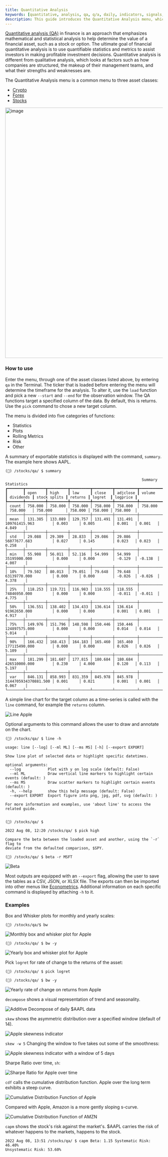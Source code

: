 ```yaml
---
title: Quantitative Analysis
keywords: [quantitative, analysis, qa, q/a, daily, indicators, signals, average, summary, normality, line, hist, cdf, bw, acf, qqplot, rolling, spread, quantile, skew, kurtosis, var, es, sh, so, om, raw, decompose, cusum, capm, beta, histogram, auto-correlation, value, median, crypto, forex, fx, cryptocurrency, stocks, examples, how to]
description: This guide introduces the Quantitative Analysis menu, which is common across many sections of the OpenBB Terminal, briefly describes the features, and provides examples in context.
---
```


<a href = "https://www.investopedia.com/terms/q/quantitativeanalysis.asp" target="_blank" rel="noreferrer noopener">Quantitative analysis (QA)</a> in finance is an approach that emphasizes mathematical and statistical analysis to help determine the value of a financial asset, such as a stock or option. The ultimate goal of financial quantitative analysis is to use quantifiable statistics and metrics to assist investors in making profitable investment decisions. Quantitative analysis is different from qualitative analysis, which looks at factors such as how companies are structured, the makeup of their management teams, and what their strengths and weaknesses are.

The Quantitative Analysis menu is a common menu to three asset classes:

- <a href = "/terminal/usage/intros/crypto/" target="_blank" rel="noreferrer noopener">Crypto</a>
- <a href = "/terminal/usage/intros/forex/" target= "_blank"  rel="noreferrer noopener">Forex</a>
- <a href = "/terminal/usage/intros/stocks/" target = "_blank"  rel="noreferrer noopener">Stocks</a>

<img width="800" alt="image" src="https://user-images.githubusercontent.com/46355364/218976291-b31cf033-636d-4534-8327-062b8d573263.png"></img>

### How to use

Enter the menu, through one of the asset classes listed above, by entering `qa` in the Terminal. The ticker that is loaded before entering the menu will determine the timeframe for the analysis. To alter it, use the `load` function and pick a new `--start` and `--end` for the observation window. The QA functions target a specified column of the data. By default, this is returns. Use the `pick` command to chose a new target column.

The menu is divided into five categories of functions:

- Statistics
- Plots
- Rolling Metrics
- Risk
- Other

A summary of exportable statistics is displayed with the command, `summary`. The example here shows AAPL.

```
(🦋) /stocks/qa/ $ summary

                                                             Summary Statistics
┏━━━━━━━┳━━━━━━━━━┳━━━━━━━━━┳━━━━━━━━━┳━━━━━━━━━┳━━━━━━━━━━┳━━━━━━━━━━━━━━━━━━━━━━┳━━━━━━━━━━━┳━━━━━━━━━━━━━━┳━━━━━━━━━┳━━━━━━━━━┳━━━━━━━━━━┓
┃       ┃ open    ┃ high    ┃ low     ┃ close   ┃ adjclose ┃ volume               ┃ dividends ┃ stock splits ┃ returns ┃ logret  ┃ logprice ┃
┡━━━━━━━╇━━━━━━━━━╇━━━━━━━━━╇━━━━━━━━━╇━━━━━━━━━╇━━━━━━━━━━╇━━━━━━━━━━━━━━━━━━━━━━╇━━━━━━━━━━━╇━━━━━━━━━━━━━━╇━━━━━━━━━╇━━━━━━━━━╇━━━━━━━━━━┩
│ count │ 758.000 │ 758.000 │ 758.000 │ 758.000 │ 758.000  │ 758.000              │ 758.000   │ 758.000      │ 758.000 │ 758.000 │ 758.000  │
├───────┼─────────┼─────────┼─────────┼─────────┼──────────┼──────────────────────┼───────────┼──────────────┼─────────┼─────────┼──────────┤
│ mean  │ 131.385 │ 133.089 │ 129.757 │ 131.491 │ 131.491  │ 109761415.963        │ 0.003     │ 0.005        │ 0.001   │ 0.001   │ 4.849    │
├───────┼─────────┼─────────┼─────────┼─────────┼──────────┼──────────────────────┼───────────┼──────────────┼─────────┼─────────┼──────────┤
│ std   │ 29.088  │ 29.309  │ 28.833  │ 29.086  │ 29.086   │ 56077677.683         │ 0.027     │ 0.145        │ 0.023   │ 0.023   │ 0.258    │
├───────┼─────────┼─────────┼─────────┼─────────┼──────────┼──────────────────────┼───────────┼──────────────┼─────────┼─────────┼──────────┤
│ min   │ 55.908  │ 56.011  │ 52.116  │ 54.999  │ 54.999   │ 35195900.000         │ 0.000     │ 0.000        │ -0.129  │ -0.138  │ 4.007    │
├───────┼─────────┼─────────┼─────────┼─────────┼──────────┼──────────────────────┼───────────┼──────────────┼─────────┼─────────┼──────────┤
│ 10%   │ 79.502  │ 80.013  │ 79.051  │ 79.648  │ 79.648   │ 63139770.000         │ 0.000     │ 0.000        │ -0.026  │ -0.026  │ 4.378    │
├───────┼─────────┼─────────┼─────────┼─────────┼──────────┼──────────────────────┼───────────┼──────────────┼─────────┼─────────┼──────────┤
│ 25%   │ 118.253 │ 119.721 │ 116.983 │ 118.555 │ 118.555  │ 74846950.000         │ 0.000     │ 0.000        │ -0.011  │ -0.011  │ 4.775    │
├───────┼─────────┼─────────┼─────────┼─────────┼──────────┼──────────────────────┼───────────┼──────────────┼─────────┼─────────┼──────────┤
│ 50%   │ 136.551 │ 138.402 │ 134.433 │ 136.614 │ 136.614  │ 91962650.000         │ 0.000     │ 0.000        │ 0.001   │ 0.001   │ 4.917    │
├───────┼─────────┼─────────┼─────────┼─────────┼──────────┼──────────────────────┼───────────┼──────────────┼─────────┼─────────┼──────────┤
│ 75%   │ 149.976 │ 151.796 │ 148.598 │ 150.446 │ 150.446  │ 124897575.000        │ 0.000     │ 0.000        │ 0.014   │ 0.014   │ 5.014    │
├───────┼─────────┼─────────┼─────────┼─────────┼──────────┼──────────────────────┼───────────┼──────────────┼─────────┼─────────┼──────────┤
│ 90%   │ 166.432 │ 168.413 │ 164.183 │ 165.460 │ 165.460  │ 177115490.000        │ 0.000     │ 0.000        │ 0.026   │ 0.026   │ 5.109    │
├───────┼─────────┼─────────┼─────────┼─────────┼──────────┼──────────────────────┼───────────┼──────────────┼─────────┼─────────┼──────────┤
│ max   │ 181.299 │ 181.607 │ 177.815 │ 180.684 │ 180.684  │ 426510000.000        │ 0.230     │ 4.000        │ 0.120   │ 0.113   │ 5.197    │
├───────┼─────────┼─────────┼─────────┼─────────┼──────────┼──────────────────────┼───────────┼──────────────┼─────────┼─────────┼──────────┤
│ var   │ 846.131 │ 858.993 │ 831.359 │ 845.978 │ 845.978  │ 3144705934370881.500 │ 0.001     │ 0.021        │ 0.001   │ 0.001   │ 0.067    │
└───────┴─────────┴─────────┴─────────┴─────────┴──────────┴──────────────────────┴───────────┴──────────────┴─────────┴─────────┴──────────┘
```

A simple line chart for the target column as a time-series is called with the `line` command, for example the `returns` column.

![Line Apple](https://user-images.githubusercontent.com/46355364/218976712-2d9c14ce-c89f-484d-81ca-a8f5d1ef6d7b.png)

Optional arguments to this command allows the user to draw and annotate on the chart.

```
(🦋) /stocks/qa/ $ line -h

usage: line [--log] [--ml ML] [--ms MS] [-h] [--export EXPORT]

Show line plot of selected data or highlight specific datetimes.

optional arguments:
  --log            Plot with y on log scale (default: False)
  --ml ML          Draw vertical line markers to highlight certain events (default: )
  --ms MS          Draw scatter markers to highlight certain events (default: )
  -h, --help       show this help message (default: False)
  --export EXPORT  Export figure into png, jpg, pdf, svg (default: )

For more information and examples, use 'about line' to access the related guide.


(🦋) /stocks/qa/ $

2022 Aug 08, 12:20 /stocks/qa/ $ pick high

Compare the beta between the loaded asset and another, using the `-r` flag to
deviate from the defaulted comparison, $SPY.

(🦋) /stocks/qa/ $ beta -r MSFT
```

![Beta](https://user-images.githubusercontent.com/46355364/218977134-52b00eec-a7f5-4dc9-ba62-343d0b546d30.png)

Most outputs are equipped with an `--export` flag, allowing the user to save the tables as a CSV, JSON, or XLSX file. The exports can then be imported into other menus like <a href="/terminal/usage/intros/econometrics/" target="_blank" rel="noreferrer noopener"> Econometrics</a>. Additional information on each specific command is displayed by attaching `-h` to it.

### Examples

Box and Whisker plots for monthly and yearly scales:

```
(🦋) /stocks/qa/$ bw
```

![Monthly box and whisker plot for Apple](https://user-images.githubusercontent.com/85772166/183483965-a6c2d076-4896-47ec-a314-fc6a574ad8de.png)

```
(🦋) /stocks/qa/ $ bw -y
```

![Yearly box and whisker plot for Apple](https://user-images.githubusercontent.com/85772166/183484096-73eadd0c-1618-4e95-a27b-79e81cd6afad.png)

Pick `logret` for rate of change to the returns of the asset:

```
(🦋) /stocks/qa/ $ pick logret

(🦋) /stocks/qa/ $ bw -y
```

![Yearly rate of change on returns from Apple](https://user-images.githubusercontent.com/85772166/183484172-5c001e9d-911c-44cd-848c-9ae5ec13dbc2.png)

`decompose` shows a visual representation of trend and seasonality.

![Additive Decompose of daily $AAPL data](https://user-images.githubusercontent.com/85772166/183484221-8e65e855-8a18-4bfd-8d49-b44ad50691b1.png)

`skew` shows the asymmetric distribution over a specified window (default of 14).

![Apple skewness indicator](https://user-images.githubusercontent.com/85772166/183484305-0ca714c4-a138-4c69-aee4-16fcc3aa3ac4.png)

`skew -w 5` Changing the window to five takes out some of the smoothness:

![Apple skewness indicator with a window of 5 days](https://user-images.githubusercontent.com/85772166/183484465-5c121ebc-d2d9-4f1d-a51f-10366aa4456a.png)

Sharpe Ratio over time, `sh`:

![Sharpe Ratio for Apple over time](https://user-images.githubusercontent.com/85772166/183484549-6bc723e3-42cc-4c2a-96d6-72ab96402833.png)

`cdf` calls the cumulative distribution function. Apple over the long term
exhibits a steep curve.

![Cumulative Distribution Function of Apple](https://user-images.githubusercontent.com/85772166/183484623-00e6ce46-4378-4391-94e3-9ea2045d2fb4.png)

Compared with Apple, Amazon is a more gently sloping s-curve.

![Cumulative Distribution Function of AMZN](https://user-images.githubusercontent.com/85772166/183484706-86874eb7-d454-4d38-aa78-d521fa56b1bd.png)

`capm` shows the stock's risk against the market's. $AAPL carries the risk of
whatever happens to the markets, happens to the stock.

```
2022 Aug 08, 13:51 /stocks/qa/ $ capm Beta: 1.15 Systematic Risk: 46.40%
Unsystematic Risk: 53.60%
```
